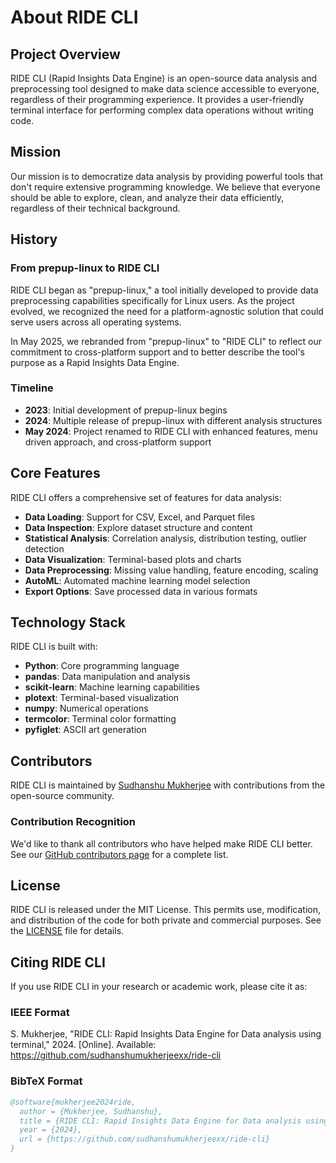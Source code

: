 # About RIDE CLI

## Project Overview

RIDE CLI (Rapid Insights Data Engine) is an open-source data analysis and preprocessing tool designed to make data science accessible to everyone, regardless of their programming experience. It provides a user-friendly terminal interface for performing complex data operations without writing code.

## Mission

Our mission is to democratize data analysis by providing powerful tools that don't require extensive programming knowledge. We believe that everyone should be able to explore, clean, and analyze their data efficiently, regardless of their technical background.

## History

### From prepup-linux to RIDE CLI

RIDE CLI began as "prepup-linux," a tool initially developed to provide data preprocessing capabilities specifically for Linux users. As the project evolved, we recognized the need for a platform-agnostic solution that could serve users across all operating systems.

In May 2025, we rebranded from "prepup-linux" to "RIDE CLI" to reflect our commitment to cross-platform support and to better describe the tool's purpose as a Rapid Insights Data Engine.

### Timeline

- **2023**: Initial development of prepup-linux begins
- **2024**: Multiple release of prepup-linux with different analysis structures
- **May 2024**: Project renamed to RIDE CLI with enhanced features, menu driven approach, and cross-platform support

## Core Features

RIDE CLI offers a comprehensive set of features for data analysis:

- **Data Loading**: Support for CSV, Excel, and Parquet files
- **Data Inspection**: Explore dataset structure and content
- **Statistical Analysis**: Correlation analysis, distribution testing, outlier detection
- **Data Visualization**: Terminal-based plots and charts
- **Data Preprocessing**: Missing value handling, feature encoding, scaling
- **AutoML**: Automated machine learning model selection
- **Export Options**: Save processed data in various formats

## Technology Stack

RIDE CLI is built with:

- **Python**: Core programming language
- **pandas**: Data manipulation and analysis
- **scikit-learn**: Machine learning capabilities
- **plotext**: Terminal-based visualization
- **numpy**: Numerical operations
- **termcolor**: Terminal color formatting
- **pyfiglet**: ASCII art generation

## Contributors

RIDE CLI is maintained by [Sudhanshu Mukherjee](https://github.com/sudhanshumukherjeexx) with contributions from the open-source community.

### Contribution Recognition

We'd like to thank all contributors who have helped make RIDE CLI better. See our [GitHub contributors page](https://github.com/sudhanshumukherjeexx/ride-cli/graphs/contributors) for a complete list.

## License

RIDE CLI is released under the MIT License. This permits use, modification, and distribution of the code for both private and commercial purposes. See the [LICENSE](https://github.com/sudhanshumukherjeexx/ride-cli/blob/main/LICENSE) file for details.

## Citing RIDE CLI

If you use RIDE CLI in your research or academic work, please cite it as:


### IEEE Format
S. Mukherjee, "RIDE CLI: Rapid Insights Data Engine for Data analysis using terminal," 2024. [Online]. Available: https://github.com/sudhanshumukherjeexx/ride-cli

### BibTeX Format
```bibtex
@software{mukherjee2024ride,
  author = {Mukherjee, Sudhanshu},
  title = {RIDE CLI: Rapid Insights Data Engine for Data analysis using terminal},
  year = {2024},
  url = {https://github.com/sudhanshumukherjeexx/ride-cli}
}
```
